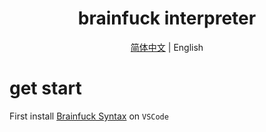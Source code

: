 <center>

<h1>brainfuck interpreter</h1>

[简体中文](README.me) | English

</center>

# get start

First install [Brainfuck Syntax](https://github.com/attilabuti/brainfuck-syntax) on `VSCode`
